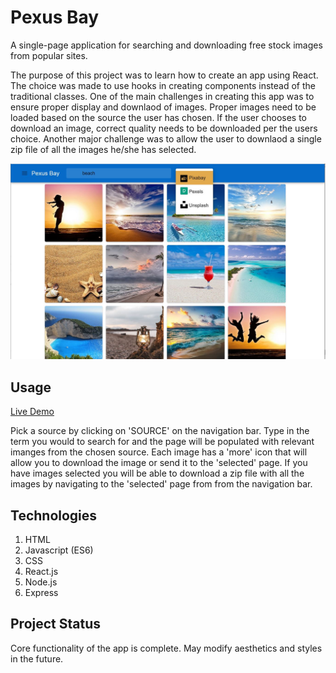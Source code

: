 # Pexus Bay
A single-page application for searching and downloading free stock images from popular sites.

The purpose of this project was to learn how to create an app using React. The choice was made to use hooks in creating components instead 
of the traditional classes. One of the main challenges in creating this app was to ensure proper display and downlaod of images. Proper 
images need to be loaded based on the source the user has chosen. If the user chooses to download an image, correct quality needs to
be downloaded per the users choice. Another major challenge was to allow the user to downlaod a single zip file of all the images he/she has
selected.

<img src="https://raw.githubusercontent.com/JesseRM/pexus-bay/master/screenshot/pexus_bay.JPG" width="600">

## Usage
[Live Demo](http://pexusbay.herokuapp.com/)

Pick a source by clicking on 'SOURCE' on the navigation bar.  Type in the term you would to search for and the page will be populated
with relevant imanges from the chosen source. Each image has a 'more' icon that will allow you to download the image or send it to the
'selected' page.  If you have images selected you will be able to download a zip file with all the images by navigating to the 'selected'
page from from the navigation bar.

## Technologies
1. HTML
2. Javascript (ES6)
3. CSS
4. React.js
5. Node.js
6. Express

## Project Status
Core functionality of the app is complete. May modify aesthetics and styles in the future.
